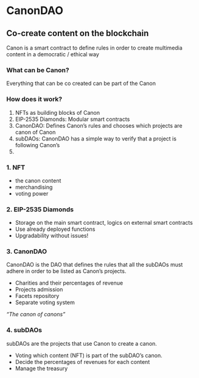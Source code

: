 # CanonDAO 
## Co-create content on the blockchain
Canon is a smart contract to define rules in order to create multimedia content in a democratic / ethical way

### What can be Canon?
Everything that can be co created can be part of the Canon

### How does it work?
1. NFTs as building blocks of Canon
2. EIP-2535 Diamonds: Modular smart contracts
3. CanonDAO: Defines Canon’s rules and chooses which projects are canon of Canon
4. subDAOs: CanonDAO has a simple way to verify that a project is following Canon’s
5. 

### 1. NFT
- the canon content
- merchandising
- voting power

### 2. EIP-2535 Diamonds
- Storage on the main smart contract, logics on external smart contracts
- Use already deployed functions
- Upgradability without issues!

### 3. CanonDAO
CanonDAO is the DAO that defines the rules that all the subDAOs must adhere in order to be listed as Canon’s projects.
- Charities and their percentages of revenue
- Projects admission
- Facets repository
- Separate voting system

*“The canon of canons”*

### 4. subDAOs
subDAOs are the projects that use Canon to create a canon.
- Voting which content (NFT) is part of the subDAO’s canon.
- Decide the percentages of revenues for each content
- Manage the treasury
